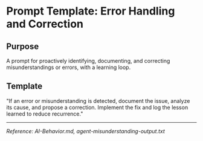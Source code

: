 # Prompt Template: Error Handling and Correction

## Purpose
A prompt for proactively identifying, documenting, and correcting misunderstandings or errors, with a learning loop.

## Template
"If an error or misunderstanding is detected, document the issue, analyze its cause, and propose a correction. Implement the fix and log the lesson learned to reduce recurrence."

---

_Reference: AI-Behavior.md, agent-misunderstanding-output.txt_
